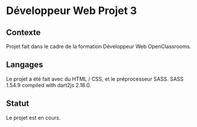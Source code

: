 # Développeur Web Projet 3

## Contexte
Projet fait dans le cadre de la formation Développeur Web OpenClassrooms.

## Langages
Le projet a été fait avec du HTML / CSS, et le préprocesseur SASS.
SASS 1.54.9 compiled with dart2js 2.18.0.

## Statut
Le projet est en cours.
